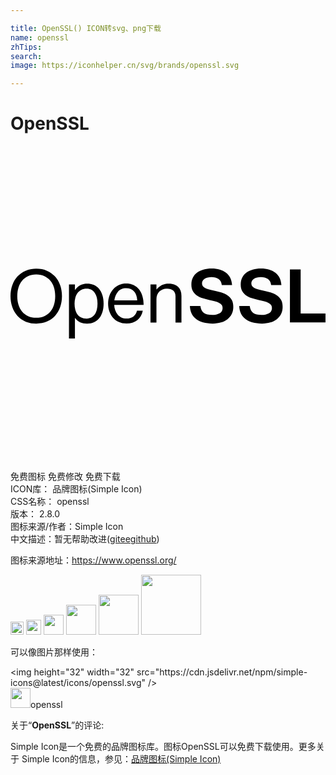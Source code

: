 ```yaml
---

title: OpenSSL() ICON转svg、png下载
name: openssl
zhTips: 
search: 
image: https://iconhelper.cn/svg/brands/openssl.svg

---
```


# OpenSSL  <small style="font-size: 60%;font-weight: 100"></small>

<div id="svg" class="svg-wrap">
<svg role="img" viewBox="0 0 24 24" xmlns="http://www.w3.org/2000/svg"><title>OpenSSL icon</title><path d="M1.961,13.532c-0.303,0-0.575-0.052-0.818-0.157c-0.243-0.105-0.448-0.25-0.616-0.437 c-0.168-0.187-0.298-0.408-0.389-0.664C0.046,12.018,0,11.741,0,11.442c0-0.299,0.046-0.576,0.137-0.832 c0.091-0.256,0.221-0.477,0.389-0.664C0.695,9.759,0.9,9.613,1.143,9.508c0.243-0.105,0.516-0.157,0.818-0.157 c0.303,0,0.575,0.052,0.818,0.157c0.243,0.105,0.448,0.25,0.616,0.437c0.168,0.187,0.298,0.408,0.389,0.664 c0.091,0.256,0.137,0.533,0.137,0.832c0,0.299-0.046,0.576-0.137,0.832c-0.092,0.256-0.221,0.477-0.389,0.664 c-0.168,0.187-0.374,0.333-0.616,0.437C2.536,13.479,2.264,13.532,1.961,13.532z M1.961,13.089c0.235,0,0.443-0.042,0.622-0.126 s0.331-0.199,0.454-0.345c0.123-0.146,0.216-0.319,0.277-0.521c0.062-0.202,0.092-0.42,0.092-0.656 c0-0.235-0.031-0.454-0.092-0.656c-0.062-0.202-0.154-0.376-0.277-0.524c-0.123-0.148-0.275-0.263-0.454-0.347 S2.197,9.789,1.961,9.789c-0.235,0-0.443,0.042-0.622,0.126c-0.179,0.084-0.331,0.2-0.454,0.347 c-0.123,0.148-0.216,0.322-0.277,0.524c-0.062,0.202-0.092,0.42-0.092,0.656c0,0.235,0.031,0.454,0.092,0.656 c0.062,0.202,0.154,0.375,0.277,0.521c0.123,0.146,0.275,0.261,0.454,0.345C1.519,13.047,1.726,13.089,1.961,13.089z M4.455,10.551 h0.454v0.409H4.92c0.108-0.149,0.237-0.266,0.387-0.35c0.149-0.084,0.331-0.126,0.544-0.126c0.183,0,0.351,0.035,0.504,0.104 c0.153,0.069,0.284,0.168,0.392,0.297c0.108,0.129,0.193,0.289,0.255,0.479c0.062,0.191,0.092,0.405,0.092,0.644 c0,0.232-0.029,0.442-0.087,0.63c-0.058,0.189-0.141,0.349-0.249,0.482c-0.108,0.133-0.241,0.234-0.398,0.305 c-0.157,0.071-0.333,0.106-0.527,0.106c-0.198,0-0.37-0.032-0.516-0.095c-0.146-0.063-0.278-0.174-0.398-0.331H4.909v1.557H4.455 V10.551z M5.8,13.151c0.138,0,0.26-0.029,0.364-0.087c0.105-0.058,0.191-0.137,0.261-0.238c0.069-0.101,0.12-0.22,0.154-0.359 c0.034-0.138,0.05-0.289,0.05-0.454c0-0.161-0.017-0.311-0.05-0.451c-0.034-0.14-0.085-0.261-0.154-0.364 c-0.069-0.103-0.155-0.183-0.258-0.241c-0.103-0.058-0.223-0.087-0.361-0.087c-0.157,0-0.294,0.03-0.412,0.09 c-0.118,0.06-0.214,0.142-0.289,0.247c-0.075,0.105-0.131,0.226-0.168,0.364c-0.037,0.138-0.056,0.286-0.056,0.443 c0,0.157,0.017,0.305,0.05,0.443c0.034,0.138,0.087,0.259,0.16,0.361c0.073,0.103,0.167,0.184,0.283,0.244 C5.49,13.121,5.632,13.151,5.8,13.151z M8.837,13.526c-0.22,0-0.417-0.04-0.591-0.12c-0.174-0.08-0.32-0.19-0.44-0.328 c-0.12-0.138-0.211-0.3-0.275-0.485c-0.064-0.185-0.095-0.382-0.095-0.591c0-0.209,0.033-0.406,0.098-0.591 c0.065-0.185,0.159-0.346,0.28-0.485c0.121-0.138,0.266-0.247,0.434-0.328c0.168-0.08,0.355-0.12,0.56-0.12 c0.217,0,0.408,0.04,0.574,0.12c0.166,0.08,0.305,0.192,0.417,0.336c0.112,0.144,0.197,0.316,0.255,0.516 c0.058,0.2,0.087,0.419,0.087,0.658H7.901c0.007,0.146,0.034,0.282,0.078,0.409c0.045,0.127,0.106,0.237,0.185,0.331 c0.078,0.093,0.174,0.166,0.286,0.219c0.112,0.052,0.241,0.078,0.387,0.078c0.213,0,0.387-0.049,0.521-0.148 c0.134-0.099,0.228-0.247,0.28-0.445h0.443c-0.067,0.314-0.209,0.555-0.426,0.723C9.438,13.442,9.165,13.526,8.837,13.526z M8.809,10.837c-0.134,0-0.254,0.023-0.359,0.07c-0.105,0.047-0.193,0.112-0.266,0.196c-0.073,0.084-0.133,0.183-0.179,0.297 c-0.047,0.114-0.078,0.236-0.092,0.367h1.743c-0.015-0.291-0.094-0.519-0.238-0.684C9.273,10.919,9.07,10.837,8.809,10.837z M11.12,10.932h0.011c0.105-0.138,0.231-0.247,0.378-0.328c0.148-0.08,0.328-0.12,0.541-0.12c0.303,0,0.541,0.079,0.714,0.238 c0.174,0.159,0.261,0.389,0.261,0.692v2.034h-0.454v-1.995c0-0.191-0.058-0.336-0.174-0.437c-0.116-0.101-0.276-0.151-0.482-0.151 c-0.116,0-0.222,0.02-0.319,0.059c-0.097,0.039-0.181,0.093-0.252,0.163c-0.071,0.069-0.126,0.153-0.165,0.252 c-0.039,0.099-0.059,0.208-0.059,0.328v1.782h-0.454v-2.897h0.454V10.932z M15.409,13.53c-0.549,0-0.972-0.116-1.271-0.347 c-0.299-0.231-0.456-0.561-0.47-0.989h0.8c0.03,0.244,0.116,0.418,0.259,0.521c0.143,0.103,0.359,0.155,0.648,0.155 c0.105,0,0.205-0.009,0.299-0.028c0.094-0.019,0.177-0.049,0.248-0.09c0.071-0.041,0.129-0.095,0.172-0.161 c0.043-0.066,0.065-0.146,0.065-0.24c0-0.098-0.024-0.178-0.07-0.242c-0.047-0.064-0.114-0.117-0.2-0.161 c-0.086-0.043-0.191-0.081-0.313-0.113c-0.122-0.032-0.26-0.065-0.414-0.099c-0.18-0.041-0.354-0.087-0.521-0.138 c-0.167-0.051-0.314-0.119-0.44-0.206c-0.126-0.086-0.227-0.197-0.304-0.332c-0.077-0.135-0.116-0.308-0.116-0.518 c0-0.199,0.038-0.374,0.116-0.524c0.077-0.15,0.184-0.276,0.321-0.378c0.137-0.101,0.3-0.178,0.487-0.228 c0.188-0.051,0.394-0.076,0.62-0.076c0.454,0,0.82,0.107,1.096,0.321c0.276,0.214,0.429,0.526,0.459,0.935h-0.783 c-0.023-0.203-0.105-0.355-0.248-0.456c-0.143-0.101-0.319-0.152-0.53-0.152c-0.222,0-0.398,0.043-0.53,0.13 c-0.132,0.086-0.197,0.201-0.197,0.344c0,0.083,0.018,0.151,0.054,0.206c0.036,0.055,0.09,0.102,0.163,0.144 c0.073,0.041,0.164,0.077,0.273,0.107c0.109,0.03,0.238,0.062,0.389,0.096c0.207,0.045,0.401,0.095,0.583,0.149 c0.182,0.055,0.342,0.127,0.479,0.217c0.137,0.09,0.245,0.205,0.324,0.344c0.079,0.139,0.118,0.318,0.118,0.535 c0,0.203-0.039,0.384-0.118,0.544c-0.079,0.16-0.188,0.293-0.327,0.4c-0.139,0.107-0.304,0.189-0.496,0.245 C15.843,13.501,15.635,13.53,15.409,13.53z M19.168,13.53c-0.549,0-0.972-0.116-1.271-0.347s-0.456-0.561-0.47-0.989h0.8 c0.03,0.244,0.116,0.418,0.259,0.521c0.143,0.103,0.359,0.155,0.648,0.155c0.105,0,0.205-0.009,0.299-0.028 c0.094-0.019,0.177-0.049,0.248-0.09c0.071-0.041,0.129-0.095,0.172-0.161c0.043-0.066,0.065-0.146,0.065-0.24 c0-0.098-0.024-0.178-0.07-0.242c-0.047-0.064-0.114-0.117-0.2-0.161c-0.086-0.043-0.191-0.081-0.313-0.113 c-0.122-0.032-0.26-0.065-0.414-0.099c-0.18-0.041-0.354-0.087-0.521-0.138c-0.167-0.051-0.314-0.119-0.44-0.206 c-0.126-0.086-0.227-0.197-0.304-0.332c-0.077-0.135-0.116-0.308-0.116-0.518c0-0.199,0.038-0.374,0.116-0.524 c0.077-0.15,0.184-0.276,0.321-0.378c0.137-0.101,0.3-0.178,0.487-0.228c0.188-0.051,0.394-0.076,0.62-0.076 c0.454,0,0.82,0.107,1.096,0.321c0.276,0.214,0.429,0.526,0.459,0.935h-0.783c-0.023-0.203-0.105-0.355-0.248-0.456 c-0.143-0.101-0.319-0.152-0.53-0.152c-0.222,0-0.398,0.043-0.53,0.13c-0.132,0.086-0.197,0.201-0.197,0.344 c0,0.083,0.018,0.151,0.054,0.206c0.036,0.055,0.09,0.102,0.163,0.144c0.073,0.041,0.164,0.077,0.273,0.107 c0.109,0.03,0.238,0.062,0.389,0.096c0.207,0.045,0.401,0.095,0.583,0.149c0.182,0.055,0.342,0.127,0.479,0.217 c0.137,0.09,0.245,0.205,0.324,0.344c0.079,0.139,0.118,0.318,0.118,0.535c0,0.203-0.039,0.384-0.118,0.544 c-0.079,0.16-0.188,0.293-0.327,0.4c-0.139,0.107-0.304,0.189-0.496,0.245C19.602,13.501,19.393,13.53,19.168,13.53z M21.29,9.41 h0.817v3.347H24v0.682h-2.71V9.41z"/></svg>
</div>
<detail full-name='openssl'></detail>

<div class="detail-page">
<p>
<span><span class="badge-success badge">免费图标</span> <span class="badge-success badge">免费修改</span>  <span class="badge-success badge">免费下载</span> </span>
<br/>
<span>
ICON库：
<span class="badge-secondary badge">品牌图标(Simple Icon)</span> 
</span>
<br/>
<span>
CSS名称：
<span class="badge-secondary badge">openssl</span> 
</span>

<br/>
<span>
版本：
<span class="badge-secondary badge">2.8.0</span> 
</span>
<br/>
<span>图标来源/作者：<span class="badge-light badge">Simple Icon</span></span> 
<br/>
<span class="zh-detail">中文描述：暂无<span class="help-link"><span>帮助改进</span>(<a href="https://gitee.com/liuwave/icon-helper/edit/master/json/brands/openssl.json" target="_blank" rel="noopener noreferrer">gitee</a><a href="https://github.com/liuwave/icon-helper/edit/master/json/brands/openssl.json" target="_blank" rel="noopener noreferrer">github</a></span>)</span><br/>
</p>
</div><div class="description description alert alert-light"><p>图标来源地址：<a href="https://www.openssl.org/" target="_blank" rel="noopener noreferrer">https://www.openssl.org/</a></p></div>
<div class="alert alert-dark">
<img height="21" width="21" src="https://cdn.jsdelivr.net/npm/simple-icons@latest/icons/openssl.svg" />
<img height="24" width="24" src="https://cdn.jsdelivr.net/npm/simple-icons@latest/icons/openssl.svg" />
<img height="32" width="32" src="https://cdn.jsdelivr.net/npm/simple-icons@latest/icons/openssl.svg" />
<img height="48" width="48" src="https://cdn.jsdelivr.net/npm/simple-icons@latest/icons/openssl.svg" />
<img height="64" width="64" src="https://cdn.jsdelivr.net/npm/simple-icons@latest/icons/openssl.svg" />
<img height="96" width="96" src="https://cdn.jsdelivr.net/npm/simple-icons@latest/icons/openssl.svg" />

</div>
<div>
  <p>可以像图片那样使用：    
  </p>
  <div class="alert alert-primary" style="font-size: 14px">
    &lt;img height="32" width="32" src="https://cdn.jsdelivr.net/npm/simple-icons@latest/icons/openssl.svg" /&gt;
    <copy-btn content='<img height="32" width="32" src="https://cdn.jsdelivr.net/npm/simple-icons@latest/icons/openssl.svg" />'></copy-btn>
  </div>
  <div class="alert alert-secondary">
    <img height="32" width="32" src="https://cdn.jsdelivr.net/npm/simple-icons@latest/icons/openssl.svg" />openssl
    <copy-btn content="openssl" btn-title="复制图标名称"></copy-btn>
  </div>
</div>
<div class="icon-detail__container">
<p>关于“<b>OpenSSL</b>”的评论:</p>
</div>
<Vssue title="关于“OpenSSL”的评论" />
<div><p>Simple Icon是一个免费的品牌图标库。图标OpenSSL可以免费下载使用。更多关于  Simple Icon的信息，参见：<a target="_blank" href="https://iconhelper.cn/brands.html">品牌图标(Simple Icon)</a>
</p></div>
